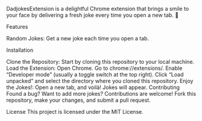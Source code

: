 DadjokesExtension is a delightful Chrome extension that brings a smile to your face by delivering a fresh joke every time you open a new tab. 🎉

Features

Random Jokes: Get a new joke each time you open a tab.

Installation

Clone the Repository: Start by cloning this repository to your local machine.
Load the Extension:
Open Chrome.
Go to chrome://extensions/.
Enable “Developer mode” (usually a toggle switch at the top right).
Click “Load unpacked” and select the directory where you cloned this repository.
Enjoy the Jokes!: Open a new tab, and voilà! Jokes will appear.
Contributing
Found a bug? Want to add more jokes? Contributions are welcome! Fork this repository, make your changes, and submit a pull request.

License
This project is licensed under the MIT License.
